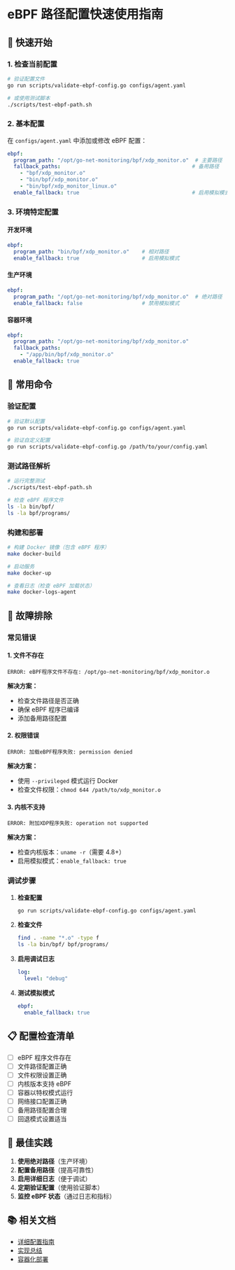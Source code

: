 # eBPF 路径配置快速使用指南

## 🚀 快速开始

### 1. 检查当前配置

```bash
# 验证配置文件
go run scripts/validate-ebpf-config.go configs/agent.yaml

# 或使用测试脚本
./scripts/test-ebpf-path.sh
```

### 2. 基本配置

在 `configs/agent.yaml` 中添加或修改 eBPF 配置：

```yaml
ebpf:
  program_path: "/opt/go-net-monitoring/bpf/xdp_monitor.o"  # 主要路径
  fallback_paths:                                          # 备用路径
    - "bpf/xdp_monitor.o"
    - "bin/bpf/xdp_monitor.o"
    - "bin/bpf/xdp_monitor_linux.o"
  enable_fallback: true                                    # 启用模拟模式
```

### 3. 环境特定配置

#### 开发环境
```yaml
ebpf:
  program_path: "bin/bpf/xdp_monitor.o"    # 相对路径
  enable_fallback: true                    # 启用模拟模式
```

#### 生产环境
```yaml
ebpf:
  program_path: "/opt/go-net-monitoring/bpf/xdp_monitor.o"  # 绝对路径
  enable_fallback: false                   # 禁用模拟模式
```

#### 容器环境
```yaml
ebpf:
  program_path: "/opt/go-net-monitoring/bpf/xdp_monitor.o"
  fallback_paths:
    - "/app/bin/bpf/xdp_monitor.o"
  enable_fallback: true
```

## 🔧 常用命令

### 验证配置
```bash
# 验证默认配置
go run scripts/validate-ebpf-config.go configs/agent.yaml

# 验证自定义配置
go run scripts/validate-ebpf-config.go /path/to/your/config.yaml
```

### 测试路径解析
```bash
# 运行完整测试
./scripts/test-ebpf-path.sh

# 检查 eBPF 程序文件
ls -la bin/bpf/
ls -la bpf/programs/
```

### 构建和部署
```bash
# 构建 Docker 镜像（包含 eBPF 程序）
make docker-build

# 启动服务
make docker-up

# 查看日志（检查 eBPF 加载状态）
make docker-logs-agent
```

## 🐛 故障排除

### 常见错误

#### 1. 文件不存在
```
ERROR: eBPF程序文件不存在: /opt/go-net-monitoring/bpf/xdp_monitor.o
```

**解决方案：**
- 检查文件路径是否正确
- 确保 eBPF 程序已编译
- 添加备用路径配置

#### 2. 权限错误
```
ERROR: 加载eBPF程序失败: permission denied
```

**解决方案：**
- 使用 `--privileged` 模式运行 Docker
- 检查文件权限：`chmod 644 /path/to/xdp_monitor.o`

#### 3. 内核不支持
```
ERROR: 附加XDP程序失败: operation not supported
```

**解决方案：**
- 检查内核版本：`uname -r`（需要 4.8+）
- 启用模拟模式：`enable_fallback: true`

### 调试步骤

1. **检查配置**
   ```bash
   go run scripts/validate-ebpf-config.go configs/agent.yaml
   ```

2. **检查文件**
   ```bash
   find . -name "*.o" -type f
   ls -la bin/bpf/ bpf/programs/
   ```

3. **启用调试日志**
   ```yaml
   log:
     level: "debug"
   ```

4. **测试模拟模式**
   ```yaml
   ebpf:
     enable_fallback: true
   ```

## 📋 配置检查清单

- [ ] eBPF 程序文件存在
- [ ] 文件路径配置正确
- [ ] 文件权限设置正确
- [ ] 内核版本支持 eBPF
- [ ] 容器以特权模式运行
- [ ] 网络接口配置正确
- [ ] 备用路径配置合理
- [ ] 回退模式设置适当

## 🎯 最佳实践

1. **使用绝对路径**（生产环境）
2. **配置备用路径**（提高可靠性）
3. **启用详细日志**（便于调试）
4. **定期验证配置**（使用验证脚本）
5. **监控 eBPF 状态**（通过日志和指标）

## 📚 相关文档

- [详细配置指南](ebpf-path-configuration.md)
- [实现总结](ebpf-path-implementation.md)
- [容器化部署](container-only-deployment.md)
